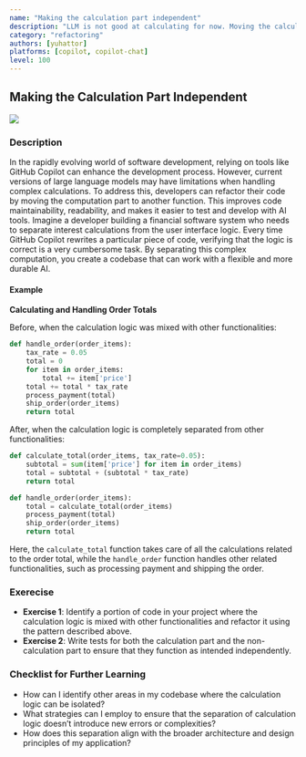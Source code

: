```yaml
---
name: "Making the calculation part independent"
description: "LLM is not good at calculating for now. Moving the calculation part to a separate function makes it easier to develop and maintain."
category: "refactoring"
authors: [yuhattor]
platforms: [copilot, copilot-chat]
level: 100
---
```


## Making the Calculation Part Independent

[<img src="https://img.shields.io/badge/Lv1-Early_Stage_Pattern-blue">](https://github.com/orgs/AI-Native-Development/projects/1/)

### Description

In the rapidly evolving world of software development, relying on tools like GitHub Copilot can enhance the development process. However, current versions of large language models may have limitations when handling complex calculations. To address this, developers can refactor their code by moving the computation part to another function. This improves code maintainability, readability, and makes it easier to test and develop with AI tools. Imagine a developer building a financial software system who needs to separate interest calculations from the user interface logic. Every time GitHub Copilot rewrites a particular piece of code, verifying that the logic is correct is a very cumbersome task. By separating this complex computation, you create a codebase that can work with a flexible and more durable AI.

#### Example

**Calculating and Handling Order Totals**

Before, when the calculation logic was mixed with other functionalities:

```python
def handle_order(order_items):
    tax_rate = 0.05
    total = 0
    for item in order_items:
        total += item['price']
    total += total * tax_rate
    process_payment(total)
    ship_order(order_items)
    return total
```

After, when the calculation logic is completely separated from other functionalities:

```python
def calculate_total(order_items, tax_rate=0.05):
    subtotal = sum(item['price'] for item in order_items)
    total = subtotal + (subtotal * tax_rate)
    return total

def handle_order(order_items):
    total = calculate_total(order_items)
    process_payment(total)
    ship_order(order_items)
    return total
```

Here, the `calculate_total` function takes care of all the calculations related to the order total, while the `handle_order` function handles other related functionalities, such as processing payment and shipping the order.

### Exerecise

- **Exercise 1**: Identify a portion of code in your project where the calculation logic is mixed with other functionalities and refactor it using the pattern described above.
- **Exercise 2**: Write tests for both the calculation part and the non-calculation part to ensure that they function as intended independently.

### Checklist for Further Learning

- How can I identify other areas in my codebase where the calculation logic can be isolated?
- What strategies can I employ to ensure that the separation of calculation logic doesn’t introduce new errors or complexities?
- How does this separation align with the broader architecture and design principles of my application?

